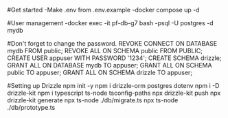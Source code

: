 #Get started
    -Make .env from .env.example
    -docker compose up -d

#User management
    -docker exec -it pf-db-g7 bash
        -psql -U postgres -d mydb

#Don't forget to change the password.
    REVOKE CONNECT ON DATABASE mydb FROM public;
    REVOKE ALL ON SCHEMA public FROM PUBLIC;
    CREATE USER appuser WITH PASSWORD '1234';
    CREATE SCHEMA drizzle;
    GRANT ALL ON DATABASE mydb TO appuser;
    GRANT ALL ON SCHEMA public TO appuser;
    GRANT ALL ON SCHEMA drizzle TO appuser;

#Setting up Drizzle
    npm init -y
    npm i drizzle-orm postgres dotenv
    npm i -D drizzle-kit
    npm i typescript ts-node tsconfig-paths
    npx drizzle-kit push
    npx drizzle-kit generate 
    npx ts-node ./db/migrate.ts 
    npx ts-node ./db/prototype.ts
